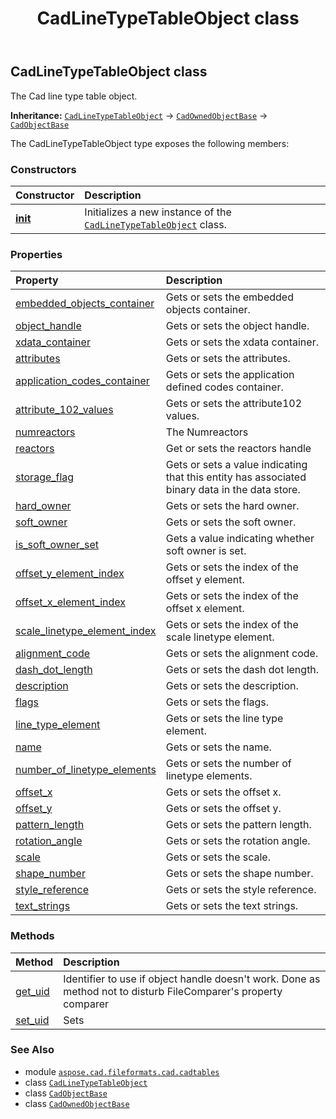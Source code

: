 ﻿---
title: CadLineTypeTableObject class
second_title: Aspose.CAD for Python via .NET API References
description: 
type: docs
weight: 50
url: /python-net/aspose.cad.fileformats.cad.cadtables/cadlinetypetableobject/
is_root: false
---

## CadLineTypeTableObject class

The Cad line type table object.



**Inheritance:** [`CadLineTypeTableObject`](/cad/python-net/aspose.cad.fileformats.cad.cadtables/cadlinetypetableobject) → 
[`CadOwnedObjectBase`](/cad/python-net/aspose.cad.fileformats.cad.cadobjects/cadownedobjectbase) → 
[`CadObjectBase`](/cad/python-net/aspose.cad.fileformats.cad.cadobjects/cadobjectbase)



The CadLineTypeTableObject type exposes the following members:

### Constructors
| Constructor | Description |
| :- | :- |
| [__init__](/cad/python-net/aspose.cad.fileformats.cad.cadtables/cadlinetypetableobject/__init__/#) | Initializes a new instance of the [`CadLineTypeTableObject`](/cad/python-net/aspose.cad.fileformats.cad.cadtables/cadlinetypetableobject) class. |


### Properties
| Property | Description |
| :- | :- |
| [embedded_objects_container](/cad/python-net/aspose.cad.fileformats.cad.cadtables/cadlinetypetableobject/embedded_objects_container) | Gets or sets the embedded objects container. |
| [object_handle](/cad/python-net/aspose.cad.fileformats.cad.cadtables/cadlinetypetableobject/object_handle) | Gets or sets the object handle. |
| [xdata_container](/cad/python-net/aspose.cad.fileformats.cad.cadtables/cadlinetypetableobject/xdata_container) | Gets or sets the xdata container. |
| [attributes](/cad/python-net/aspose.cad.fileformats.cad.cadtables/cadlinetypetableobject/attributes) | Gets or sets the attributes. |
| [application_codes_container](/cad/python-net/aspose.cad.fileformats.cad.cadtables/cadlinetypetableobject/application_codes_container) | Gets or sets the application defined codes container. |
| [attribute_102_values](/cad/python-net/aspose.cad.fileformats.cad.cadtables/cadlinetypetableobject/attribute_102_values) | Gets or sets the attribute102 values. |
| [numreactors](/cad/python-net/aspose.cad.fileformats.cad.cadtables/cadlinetypetableobject/numreactors) | The Numreactors |
| [reactors](/cad/python-net/aspose.cad.fileformats.cad.cadtables/cadlinetypetableobject/reactors) | Get or sets the reactors handle |
| [storage_flag](/cad/python-net/aspose.cad.fileformats.cad.cadtables/cadlinetypetableobject/storage_flag) | Gets or sets a value indicating that this entity has associated binary data in the data store. |
| [hard_owner](/cad/python-net/aspose.cad.fileformats.cad.cadtables/cadlinetypetableobject/hard_owner) | Gets or sets the hard owner. |
| [soft_owner](/cad/python-net/aspose.cad.fileformats.cad.cadtables/cadlinetypetableobject/soft_owner) | Gets or sets the soft owner. |
| [is_soft_owner_set](/cad/python-net/aspose.cad.fileformats.cad.cadtables/cadlinetypetableobject/is_soft_owner_set) | Gets a value indicating whether soft owner is set. |
| [offset_y_element_index](/cad/python-net/aspose.cad.fileformats.cad.cadtables/cadlinetypetableobject/offset_y_element_index) | Gets or sets the index of the offset y element. |
| [offset_x_element_index](/cad/python-net/aspose.cad.fileformats.cad.cadtables/cadlinetypetableobject/offset_x_element_index) | Gets or sets the index of the offset x element. |
| [scale_linetype_element_index](/cad/python-net/aspose.cad.fileformats.cad.cadtables/cadlinetypetableobject/scale_linetype_element_index) | Gets or sets the index of the scale linetype element. |
| [alignment_code](/cad/python-net/aspose.cad.fileformats.cad.cadtables/cadlinetypetableobject/alignment_code) | Gets or sets the alignment code. |
| [dash_dot_length](/cad/python-net/aspose.cad.fileformats.cad.cadtables/cadlinetypetableobject/dash_dot_length) | Gets or sets the dash dot length. |
| [description](/cad/python-net/aspose.cad.fileformats.cad.cadtables/cadlinetypetableobject/description) | Gets or sets the description. |
| [flags](/cad/python-net/aspose.cad.fileformats.cad.cadtables/cadlinetypetableobject/flags) | Gets or sets the flags. |
| [line_type_element](/cad/python-net/aspose.cad.fileformats.cad.cadtables/cadlinetypetableobject/line_type_element) | Gets or sets the line type element. |
| [name](/cad/python-net/aspose.cad.fileformats.cad.cadtables/cadlinetypetableobject/name) | Gets or sets the name. |
| [number_of_linetype_elements](/cad/python-net/aspose.cad.fileformats.cad.cadtables/cadlinetypetableobject/number_of_linetype_elements) | Gets or sets the number of linetype elements. |
| [offset_x](/cad/python-net/aspose.cad.fileformats.cad.cadtables/cadlinetypetableobject/offset_x) | Gets or sets the offset x. |
| [offset_y](/cad/python-net/aspose.cad.fileformats.cad.cadtables/cadlinetypetableobject/offset_y) | Gets or sets the offset y. |
| [pattern_length](/cad/python-net/aspose.cad.fileformats.cad.cadtables/cadlinetypetableobject/pattern_length) | Gets or sets the pattern length. |
| [rotation_angle](/cad/python-net/aspose.cad.fileformats.cad.cadtables/cadlinetypetableobject/rotation_angle) | Gets or sets the rotation angle. |
| [scale](/cad/python-net/aspose.cad.fileformats.cad.cadtables/cadlinetypetableobject/scale) | Gets or sets the scale. |
| [shape_number](/cad/python-net/aspose.cad.fileformats.cad.cadtables/cadlinetypetableobject/shape_number) | Gets or sets the shape number. |
| [style_reference](/cad/python-net/aspose.cad.fileformats.cad.cadtables/cadlinetypetableobject/style_reference) | Gets or sets the style reference. |
| [text_strings](/cad/python-net/aspose.cad.fileformats.cad.cadtables/cadlinetypetableobject/text_strings) | Gets or sets the text strings. |


### Methods
| Method | Description |
| :- | :- |
| [get_uid](/cad/python-net/aspose.cad.fileformats.cad.cadtables/cadlinetypetableobject/get_uid/#) | Identifier to use if object handle doesn't work. Done as method not to disturb FileComparer's property comparer |
| [set_uid](/cad/python-net/aspose.cad.fileformats.cad.cadtables/cadlinetypetableobject/set_uid/#str) | Sets |



### See Also
* module [`aspose.cad.fileformats.cad.cadtables`](..)
* class [`CadLineTypeTableObject`](/cad/python-net/aspose.cad.fileformats.cad.cadtables/cadlinetypetableobject)
* class [`CadObjectBase`](/cad/python-net/aspose.cad.fileformats.cad.cadobjects/cadobjectbase)
* class [`CadOwnedObjectBase`](/cad/python-net/aspose.cad.fileformats.cad.cadobjects/cadownedobjectbase)
